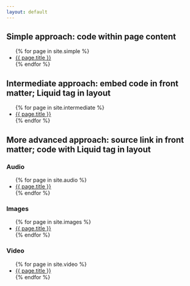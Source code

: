 ```yaml
---
layout: default
---
```


## Simple approach: code within page content

<ul>
{% for page in site.simple %}
<li><a href = "{{ page.url }}">{{ page.title }}</a></li>
{% endfor %}
</ul>

## Intermediate approach: embed code in front matter; Liquid tag in layout

<ul>
{% for page in site.intermediate %}
<li><a href = "{{ page.url }}">{{ page.title }}</a></li>
{% endfor %}
</ul>

## More advanced approach: source link in front matter; code with Liquid tag in layout

### Audio
<ul>
{% for page in site.audio %}
<li><a href = "{{ page.url }}">{{ page.title }}</a></li>
{% endfor %}
</ul>

### Images
<ul>
{% for page in site.images %}
<li><a href = "{{ page.url }}">{{ page.title }}</a></li>
{% endfor %}
</ul>

### Video
<ul>
{% for page in site.video %}
<li><a href = "{{ page.url }}">{{ page.title }}</a></li>
{% endfor %}
</ul>
